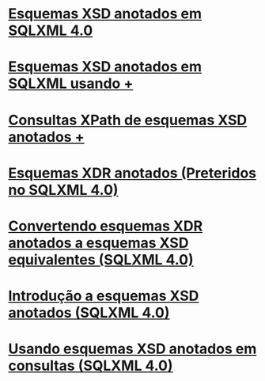 # [Esquemas XSD anotados em SQLXML 4.0](annotated-xsd-schemas-in-sqlxml-4-0.md)

# [Esquemas XSD anotados em SQLXML usando +](../../../relational-databases/sqlxml-annotated-xsd-schemas-using/using-annotations-in-xsd-schemas-sqlxml-4-0.md)
# [Consultas XPath de esquemas XSD anotados +](../../../relational-databases/sqlxml-annotated-xsd-schemas-xpath-queries/using-xpath-queries-in-sqlxml-4-0.md)

# [Esquemas XDR anotados (Preteridos no SQLXML 4.0)](annotated-xdr-schemas-deprecated-in-sqlxml-4-0.md)
# [Convertendo esquemas XDR anotados a esquemas XSD equivalentes (SQLXML 4.0)](converting-annotated-xdr-schemas-to-equivalent-xsd-schemas-sqlxml-4-0.md)
# [Introdução a esquemas XSD anotados (SQLXML 4.0)](introduction-to-annotated-xsd-schemas-sqlxml-4-0.md)
# [Usando esquemas XSD anotados em consultas (SQLXML 4.0)](using-annotated-xsd-schemas-in-queries-sqlxml-4-0.md)
